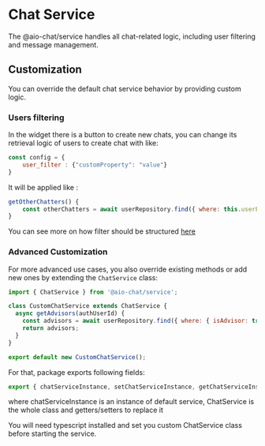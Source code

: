 # Chat Service

The @aio-chat/service handles all chat-related logic, including user filtering and message management.

## Customization

You can override the default chat service behavior by providing custom logic.

### Users filtering

In the widget there is a button to create new chats, you can change its retrieval logic of users to create chat with like:

```javascript
const config = {
    user_filter : {"customProperty": "value"}
}
```

It will be applied like : 

```javascript
getOtherChatters() {
    const otherChatters = await userRepository.find({ where: this.userFilter || {} });
}
```

You can see more on how filter should be structured [here](https://orkhan.gitbook.io/typeorm/docs/find-options#basic-options)

### Advanced Customization

For more advanced use cases, you also override existing methods or add new ones by extending the `ChatService` class:

```javascript
import { ChatService } from '@aio-chat/service';

class CustomChatService extends ChatService {
  async getAdvisors(authUserId) {
    const advisors = await userRepository.find({ where: { isAdvisor: true } });
    return advisors;
  }
}

export default new CustomChatService();
```

For that, package exports following fields: 

```javascript
export { chatServiceInstance, setChatServiceInstance, getChatServiceInstance, ChatService };
```

where chatServiceInstance is an instance of default service, ChatService is the whole class and getters/setters to replace it 

You will need typescript installed and set you custom ChatService class before starting the service.